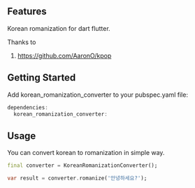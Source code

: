<!--
This README describes the package. If you publish this package to pub.dev,
this README's contents appear on the landing page for your package.

For information about how to write a good package README, see the guide for
[writing package pages](https://dart.dev/tools/pub/writing-package-pages).

For general information about developing packages, see the Dart guide for
[creating packages](https://dart.dev/guides/libraries/create-packages)
and the Flutter guide for
[developing packages and plugins](https://flutter.dev/to/develop-packages).
-->

## Features

Korean romanization for dart flutter.

Thanks to 
1. https://github.com/AaronO/kpop

## Getting Started
Add korean_romanization_converter to your pubspec.yaml file:

```dart
dependencies:
  korean_romanization_converter:
```

## Usage

You can convert korean to romanization in simple way.

```dart
final converter = KoreanRomanizationConverter();

var result = converter.romanize('안녕하세요?');
```
